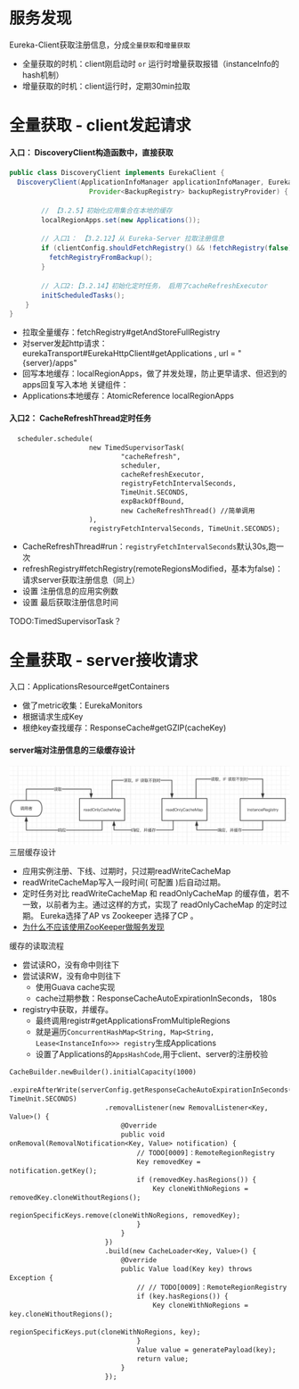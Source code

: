 # 服务发现
Eureka-Client获取注册信息，分成`全量获取`和`增量获取`
- 全量获取的时机：client刚启动时 `or` 运行时增量获取报错（instanceInfo的hash机制）
- 增量获取的时机：client运行时，定期30min拉取

# 全量获取 - client发起请求
#### 入口： DiscoveryClient构造函数中，直接获取
```java
public class DiscoveryClient implements EurekaClient {
  DiscoveryClient(ApplicationInfoManager applicationInfoManager, EurekaClientConfig config, AbstractDiscoveryClientOptionalArgs args,
                    Provider<BackupRegistry> backupRegistryProvider) {

        // 【3.2.5】初始化应用集合在本地的缓存
        localRegionApps.set(new Applications());
        
        // 入口1： 【3.2.12】从 Eureka-Server 拉取注册信息
        if (clientConfig.shouldFetchRegistry() && !fetchRegistry(false)) {
          fetchRegistryFromBackup();
        }    
        
        // 入口2:【3.2.14】初始化定时任务， 启用了cacheRefreshExecutor
        initScheduledTasks();
    }
}
```
- 拉取全量缓存：fetchRegistry#getAndStoreFullRegistry
- 对server发起http请求：eurekaTransport#EurekaHttpClient#getApplications , url = "{server}/apps"
- 回写本地缓存：localRegionApps，做了并发处理，防止更早请求、但迟到的apps回复写入本地
关键组件：
- Applications本地缓存：AtomicReference<Applications> localRegionApps

#### 入口2： CacheRefreshThread定时任务
```text
  scheduler.schedule(
                    new TimedSupervisorTask(
                            "cacheRefresh",
                            scheduler,
                            cacheRefreshExecutor,
                            registryFetchIntervalSeconds,
                            TimeUnit.SECONDS,
                            expBackOffBound,
                            new CacheRefreshThread() //简单调用
                    ),
                    registryFetchIntervalSeconds, TimeUnit.SECONDS);
```
- CacheRefreshThread#run：`registryFetchIntervalSeconds`默认30s,跑一次
- refreshRegistry#fetchRegistry(remoteRegionsModified，基本为false)：请求server获取注册信息（同上）
- 设置 注册信息的应用实例数
- 设置 最后获取注册信息时间

TODO:TimedSupervisorTask？

# 全量获取 - server接收请求
入口：ApplicationsResource#getContainers
- 做了metric收集：EurekaMonitors
- 根据请求生成Key
- 根绝key查找缓存：ResponseCache#getGZIP(cacheKey)

#### server端对注册信息的三级缓存设计
![](pic/server的注册信息缓存.png)
三层缓存设计
- 应用实例注册、下线、过期时，只过期readWriteCacheMap
- readWriteCacheMap写入一段时间( 可配置 )后自动过期。
- 定时任务对比 readWriteCacheMap 和 readOnlyCacheMap 的缓存值，若不一致，以前者为主。通过这样的方式，实现了 readOnlyCacheMap 的定时过期。
Eureka选择了AP vs Zookeeper 选择了CP 。
- [为什么不应该使用ZooKeeper做服务发现](http://dockone.io/article/78)

缓存的读取流程
- 尝试读RO，没有命中则往下
- 尝试读RW，没有命中则往下
    - 使用Guava cache实现 
    - cache过期参数：ResponseCacheAutoExpirationInSeconds， 180s
- registry中获取，并缓存。
    - 最终调用registr#getApplicationsFromMultipleRegions
    - 就是遍历`ConcurrentHashMap<String, Map<String, Lease<InstanceInfo>>> registry`生成Applications
    - 设置了Applications的`AppsHashCode`,用于client、server的注册校验
```text
CacheBuilder.newBuilder().initialCapacity(1000)
                        .expireAfterWrite(serverConfig.getResponseCacheAutoExpirationInSeconds(), TimeUnit.SECONDS)
                        .removalListener(new RemovalListener<Key, Value>() {
                            @Override
                            public void onRemoval(RemovalNotification<Key, Value> notification) {
                                // TODO[0009]：RemoteRegionRegistry
                                Key removedKey = notification.getKey();
                                if (removedKey.hasRegions()) {
                                    Key cloneWithNoRegions = removedKey.cloneWithoutRegions();
                                    regionSpecificKeys.remove(cloneWithNoRegions, removedKey);
                                }
                            }
                        })
                        .build(new CacheLoader<Key, Value>() {
                            @Override
                            public Value load(Key key) throws Exception {
                                // // TODO[0009]：RemoteRegionRegistry
                                if (key.hasRegions()) {
                                    Key cloneWithNoRegions = key.cloneWithoutRegions();
                                    regionSpecificKeys.put(cloneWithNoRegions, key);
                                }
                                Value value = generatePayload(key);
                                return value;
                            }
                        });
```

# 